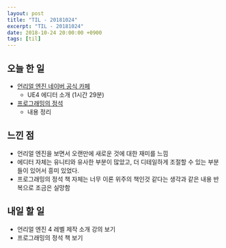 ```yaml
---
layout: post
title: "TIL - 20181024"
excerpt: "TIL - 20181024"
date: 2018-10-24 20:00:00 +0900
tags: [til]
---
```


## 오늘 한 일

- [언리얼 엔진 네이버 공식 카페](https://cafe.naver.com/unrealenginekr/735)
    - UE4 에디터 소개 (1시간 29분)
- [프로그래밍의 정석](http://www.yes24.com/24/goods/55254076)
    - 내용 정리

## 느낀 점

- 언리얼 엔진을 보면서 오랜만에 새로운 것에 대한 재미를 느낌
- 에디터 자체는 유니티와 유사한 부분이 많았고, 더 디테일하게 조절할 수 있는 부분들이 있어서 흥미 있었다.
- 프로그래밍의 정석 책 자체는 너무 이론 위주의 책인것 같다는 생각과 같은 내용 반복으로 조금은 실망함

## 내일 할 일

- 언리얼 엔진 4 레벨 제작 소개 강의 보기
- 프로그래밍의 정석 책 보기